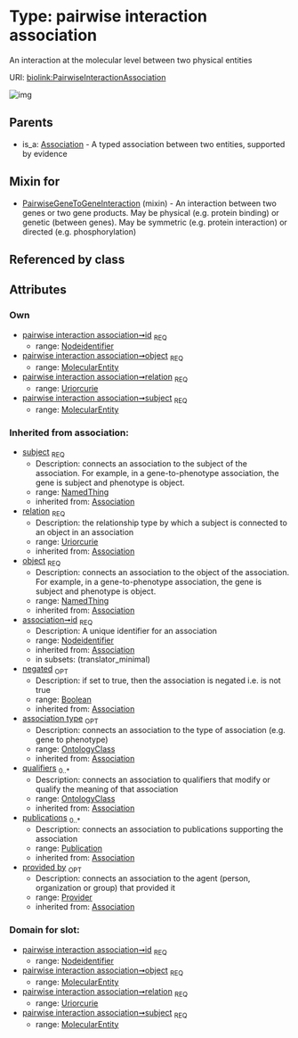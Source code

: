 
# Type: pairwise interaction association


An interaction at the molecular level between two physical entities

URI: [biolink:PairwiseInteractionAssociation](https://w3id.org/biolink/vocab/PairwiseInteractionAssociation)


![img](http://yuml.me/diagram/nofunky;dir:TB/class/[Provider]<provided%20by(i)%200..1-%20[PairwiseInteractionAssociation&#124;relation:uriorcurie;id:nodeidentifier;negated(i):boolean%20%3F],%20[Publication]<publications(i)%200..*-%20[PairwiseInteractionAssociation],%20[OntologyClass]<qualifiers(i)%200..*-%20[PairwiseInteractionAssociation],%20[OntologyClass]<association%20type(i)%200..1-%20[PairwiseInteractionAssociation],%20[MolecularEntity]<object%201..1-%20[PairwiseInteractionAssociation],%20[MolecularEntity]<subject%201..1-%20[PairwiseInteractionAssociation],%20[PairwiseGeneToGeneInteraction]uses%20-.->[PairwiseInteractionAssociation],%20[Association]^-[PairwiseInteractionAssociation])

## Parents

 *  is_a: [Association](Association.md) - A typed association between two entities, supported by evidence

## Mixin for

 * [PairwiseGeneToGeneInteraction](PairwiseGeneToGeneInteraction.md) (mixin)  - An interaction between two genes or two gene products. May be physical (e.g. protein binding) or genetic (between genes). May be symmetric (e.g. protein interaction) or directed (e.g. phosphorylation)

## Referenced by class


## Attributes


### Own

 * [pairwise interaction association➞id](pairwise_interaction_association_id.md)  <sub>REQ</sub>
    * range: [Nodeidentifier](types/Nodeidentifier.md)
 * [pairwise interaction association➞object](pairwise_interaction_association_object.md)  <sub>REQ</sub>
    * range: [MolecularEntity](MolecularEntity.md)
 * [pairwise interaction association➞relation](pairwise_interaction_association_relation.md)  <sub>REQ</sub>
    * range: [Uriorcurie](types/Uriorcurie.md)
 * [pairwise interaction association➞subject](pairwise_interaction_association_subject.md)  <sub>REQ</sub>
    * range: [MolecularEntity](MolecularEntity.md)

### Inherited from association:

 * [subject](subject.md)  <sub>REQ</sub>
    * Description: connects an association to the subject of the association. For example, in a gene-to-phenotype association, the gene is subject and phenotype is object.
    * range: [NamedThing](NamedThing.md)
    * inherited from: [Association](Association.md)
 * [relation](relation.md)  <sub>REQ</sub>
    * Description: the relationship type by which a subject is connected to an object in an association
    * range: [Uriorcurie](types/Uriorcurie.md)
    * inherited from: [Association](Association.md)
 * [object](object.md)  <sub>REQ</sub>
    * Description: connects an association to the object of the association. For example, in a gene-to-phenotype association, the gene is subject and phenotype is object.
    * range: [NamedThing](NamedThing.md)
    * inherited from: [Association](Association.md)
 * [association➞id](association_id.md)  <sub>REQ</sub>
    * Description: A unique identifier for an association
    * range: [Nodeidentifier](types/Nodeidentifier.md)
    * inherited from: [Association](Association.md)
    * in subsets: (translator_minimal)
 * [negated](negated.md)  <sub>OPT</sub>
    * Description: if set to true, then the association is negated i.e. is not true
    * range: [Boolean](types/Boolean.md)
    * inherited from: [Association](Association.md)
 * [association type](association_type.md)  <sub>OPT</sub>
    * Description: connects an association to the type of association (e.g. gene to phenotype)
    * range: [OntologyClass](OntologyClass.md)
    * inherited from: [Association](Association.md)
 * [qualifiers](qualifiers.md)  <sub>0..*</sub>
    * Description: connects an association to qualifiers that modify or qualify the meaning of that association
    * range: [OntologyClass](OntologyClass.md)
    * inherited from: [Association](Association.md)
 * [publications](publications.md)  <sub>0..*</sub>
    * Description: connects an association to publications supporting the association
    * range: [Publication](Publication.md)
    * inherited from: [Association](Association.md)
 * [provided by](provided_by.md)  <sub>OPT</sub>
    * Description: connects an association to the agent (person, organization or group) that provided it
    * range: [Provider](Provider.md)
    * inherited from: [Association](Association.md)

### Domain for slot:

 * [pairwise interaction association➞id](pairwise_interaction_association_id.md)  <sub>REQ</sub>
    * range: [Nodeidentifier](types/Nodeidentifier.md)
 * [pairwise interaction association➞object](pairwise_interaction_association_object.md)  <sub>REQ</sub>
    * range: [MolecularEntity](MolecularEntity.md)
 * [pairwise interaction association➞relation](pairwise_interaction_association_relation.md)  <sub>REQ</sub>
    * range: [Uriorcurie](types/Uriorcurie.md)
 * [pairwise interaction association➞subject](pairwise_interaction_association_subject.md)  <sub>REQ</sub>
    * range: [MolecularEntity](MolecularEntity.md)

